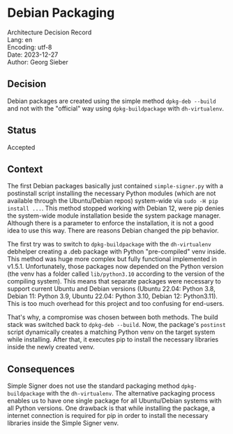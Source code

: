 # Debian Packaging
Architecture Decision Record  
Lang: en  
Encoding: utf-8  
Date: 2023-12-27  
Author: Georg Sieber

## Decision
Debian packages are created using the simple method `dpkg-deb --build` and not with the "official" way using `dpkg-buildpackage` with `dh-virtualenv`.

## Status
Accepted

## Context
The first Debian packages basically just contained `simple-signer.py` with a postinstall script installing the necessary Python modules (which are not available through the Ubuntu/Debian repos) system-wide via `sudo -H pip install ...`. This method stopped working with Debian 12, were pip denies the system-wide module installation beside the system package manager. Although there is a parameter to enforce the installation, it is not a good idea to use this way. There are reasons Debian changed the pip behavior.

The first try was to switch to `dpkg-buildpackage` with the `dh-virtualenv` debhelper creating a .deb package with Python "pre-compiled" venv inside. This method was huge more complex but fully functional implemented in v1.5.1. Unfortunately, those packages now depended on the Python version (the venv has a folder called `lib/python3.10` according to the version of the compiling system). This means that separate packages were necessary to support current Ubuntu and Debian versions (Ubuntu 22.04: Python 3.8, Debian 11: Python 3.9, Ubuntu 22.04: Python 3.10, Debian 12: Python3.11). This is too much overhead for this project and too confusing for end-users.

That's why, a compromise was chosen between both methods. The build stack was switched back to `dpkg-deb --build`. Now, the package's `postinst` script dynamically creates a matching Python venv on the target system while installing. After that, it executes pip to install the necessary libraries inside the newly created venv.

## Consequences
Simple Signer does not use the standard packaging method `dpkg-buildpackage` with the `dh-virtualenv`. The alternative packaging process enables us to have one single package for all Ubuntu/Debian systems with all Python versions. One drawback is that while installing the package, a internet connection is required for pip in order to install the necessary libraries inside the Simple Signer venv.
